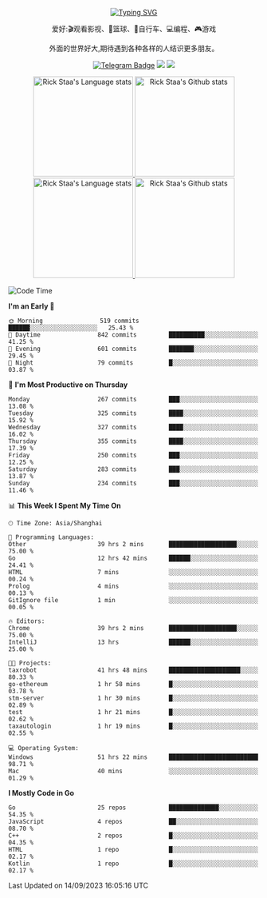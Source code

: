 <div align="center"> 

[![Typing SVG](https://readme-typing-svg.herokuapp.com?size=25&duration=2500&color=eeeeee&vCenter=true&width=200&height=40&lines=Hi+there+%F0%9F%91%8B%F0%9F%8F%BB;I'm+DanBai)](https://git.io/typing-svg)

爱好:🎬观看影视、🏀篮球、🚴自行车、💻编程、🎮游戏

外面的世界好大,期待遇到各种各样的人结识更多朋友。

[![Telegram Badge](https://img.shields.io/badge/-Telegram-blue?style=flat&logo=Telegram&logoColor=white)](https://t.me/danbai9420) 
[![](https://img.shields.io/badge/-Blog-brightgreen?style=flat&logo=Blogger&logoColor=white)](https://p00q.cn)
[![](https://img.shields.io/badge/-Email-red?style=flat&logo=Mail.Ru&logoColor=white)](mailto:danbai@88.com)
</div>

<!-- Light Mode -->
<div align="center"> 
<a href="https://github.com/anuraghazra/github-readme-stats#gh-light-mode-only">
<img height=200 src="https://github-readme-stats.vercel.app/api/top-langs/?username=danbai225&layout=compact&langs_count=10&hide_border=1&role=OWNER,COLLABORATOR#gh-light-mode-only" alt="Rick Staa's Language stats" />
</a>
<a href="https://github.com/anuraghazra/github-readme-stats#gh-light-mode-only">
<img height=200 src="https://github-readme-stats.vercel.app/api?username=danbai225&show_icons=true&count_private=true&line_height=28&hide_border=1&include_all_commits=true&card_width=450&role=OWNER,COLLABORATOR&exclude_repo=github-readme-stats#gh-light-mode-only" alt="Rick Staa's Github stats" />
</a>
</div>

<!-- Dark Mode -->
<div align="center"> 
<a href="https://github.com/anuraghazra/github-readme-stats#gh-dark-mode-only">
<img height=200 src="https://github-readme-stats.vercel.app/api/top-langs/?username=danbai225&layout=compact&langs_count=10&hide_border=1&role=OWNER,COLLABORATOR&theme=github_dark#gh-dark-mode-only" alt="Rick Staa's Language stats" />
</a>
<a href="https://github.com/anuraghazra/github-readme-stats#gh-dark-mode-only">
<img height=200 src="https://github-readme-stats.vercel.app/api?username=danbai225&show_icons=true&count_private=true&line_height=28&hide_border=1&include_all_commits=true&card_width=450&role=OWNER,COLLABORATOR&exclude_repo=github-readme-stats&theme=github_dark#gh-dark-mode-only" alt="Rick Staa's Github stats" />
</a>
</div>

<!--START_SECTION:waka-->
![Code Time](http://img.shields.io/badge/Code%20Time-1%2C098%20hrs%2018%20mins-blue)

**I'm an Early 🐤** 

```text
🌞 Morning                519 commits         ██████░░░░░░░░░░░░░░░░░░░   25.43 % 
🌆 Daytime                842 commits         ██████████░░░░░░░░░░░░░░░   41.25 % 
🌃 Evening                601 commits         ███████░░░░░░░░░░░░░░░░░░   29.45 % 
🌙 Night                  79 commits          █░░░░░░░░░░░░░░░░░░░░░░░░   03.87 % 
```
📅 **I'm Most Productive on Thursday** 

```text
Monday                   267 commits         ███░░░░░░░░░░░░░░░░░░░░░░   13.08 % 
Tuesday                  325 commits         ████░░░░░░░░░░░░░░░░░░░░░   15.92 % 
Wednesday                327 commits         ████░░░░░░░░░░░░░░░░░░░░░   16.02 % 
Thursday                 355 commits         ████░░░░░░░░░░░░░░░░░░░░░   17.39 % 
Friday                   250 commits         ███░░░░░░░░░░░░░░░░░░░░░░   12.25 % 
Saturday                 283 commits         ███░░░░░░░░░░░░░░░░░░░░░░   13.87 % 
Sunday                   234 commits         ███░░░░░░░░░░░░░░░░░░░░░░   11.46 % 
```


📊 **This Week I Spent My Time On** 

```text
🕑︎ Time Zone: Asia/Shanghai

💬 Programming Languages: 
Other                    39 hrs 2 mins       ███████████████████░░░░░░   75.00 % 
Go                       12 hrs 42 mins      ██████░░░░░░░░░░░░░░░░░░░   24.41 % 
HTML                     7 mins              ░░░░░░░░░░░░░░░░░░░░░░░░░   00.24 % 
Prolog                   4 mins              ░░░░░░░░░░░░░░░░░░░░░░░░░   00.13 % 
GitIgnore file           1 min               ░░░░░░░░░░░░░░░░░░░░░░░░░   00.05 % 

🔥 Editors: 
Chrome                   39 hrs 2 mins       ███████████████████░░░░░░   75.00 % 
IntelliJ                 13 hrs              ██████░░░░░░░░░░░░░░░░░░░   25.00 % 

🐱‍💻 Projects: 
taxrobot                 41 hrs 48 mins      ████████████████████░░░░░   80.33 % 
go-ethereum              1 hr 58 mins        █░░░░░░░░░░░░░░░░░░░░░░░░   03.78 % 
stm-server               1 hr 30 mins        █░░░░░░░░░░░░░░░░░░░░░░░░   02.89 % 
test                     1 hr 21 mins        █░░░░░░░░░░░░░░░░░░░░░░░░   02.62 % 
taxautologin             1 hr 19 mins        █░░░░░░░░░░░░░░░░░░░░░░░░   02.55 % 

💻 Operating System: 
Windows                  51 hrs 22 mins      █████████████████████████   98.71 % 
Mac                      40 mins             ░░░░░░░░░░░░░░░░░░░░░░░░░   01.29 % 
```

**I Mostly Code in Go** 

```text
Go                       25 repos            ██████████████░░░░░░░░░░░   54.35 % 
JavaScript               4 repos             ██░░░░░░░░░░░░░░░░░░░░░░░   08.70 % 
C++                      2 repos             █░░░░░░░░░░░░░░░░░░░░░░░░   04.35 % 
HTML                     1 repo              █░░░░░░░░░░░░░░░░░░░░░░░░   02.17 % 
Kotlin                   1 repo              █░░░░░░░░░░░░░░░░░░░░░░░░   02.17 % 
```




 Last Updated on 14/09/2023 16:05:16 UTC
<!--END_SECTION:waka-->
